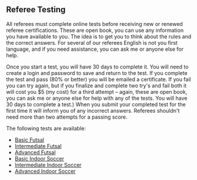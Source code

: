 ## Referee Testing

All referees must complete online tests before receiving new or renewed referee certifications. These are open book, you can use any information you have available to you. The idea is to get you to think about the rules and the correct answers. For several of our referees English is not you first language, and if you need assistance, you can ask me or anyone else for help.

Once you start a test, you will have 30 days to complete it.  You will need to create a login and password to save and return to the test. If you complete the test and pass (80% or better) you will be emailed a certificate. If you fail you can try again, but if you finalize and complete two try's and fail both it will cost you $5 (my cost) for a third attempt – again, these are open book, you can ask me or anyone else for help with any of the tests. You will have 30 days to complete a test.) When you submit your completed test for the first time it will inform you of any incorrect answers. Referees shouldn't need more than two attempts for a passing score.

The following tests are available:

* [Basic Futsal](https://www.classmarker.com/online-test/start/?quiz=fej5aac497e9d967)
* [Intermediate Futsal](http://daringfireball.net/projects/markdown/)
* [Advanced Futsal](http://daringfireball.net/projects/markdown/)
* [Basic Indoor Soccer](https://www.classmarker.com/a/assign/nrgmanage/?show=1&test_id=926018&nrg_id=498367)
* [Intermediate Indoor Soccer](http://daringfireball.net/projects/markdown/)
* [Advanced Indoor Soccer](http://daringfireball.net/projects/markdown/)
